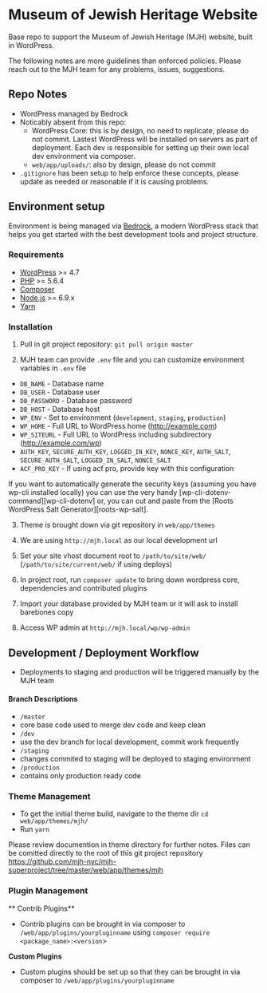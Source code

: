# Museum of Jewish Heritage Website

Base repo to support the Museum of Jewish Heritage (MJH) website, built in WordPress.

The following notes are more guidelines than enforced policies. Please reach out to the MJH team for any problems, issues, suggestions.

## Repo Notes

- WordPress managed by Bedrock 
- Noticably absent from this repo:
	- WordPress Core: this is by design, no need to replicate, please do not commit. Lastest WordPress will be installed on servers as part of deployment. Each dev is responsible for setting up their own local dev environment via composer.
	- `web/app/uploads/`: also by design, please do not commit
- `.gitignore` has been setup to help enforce these concepts, please update as needed or reasonable if it is causing problems.

## Environment setup

Environment is being managed via [Bedrock](https://roots.io/bedrock/),  a modern WordPress stack that helps you get started with the best development tools and project structure.

### Requirements
* [WordPress](https://wordpress.org/) >= 4.7
* [PHP](http://php.net/manual/en/install.php) >= 5.6.4
* [Composer](https://getcomposer.org/download/)
* [Node.js](http://nodejs.org/) >= 6.9.x
* [Yarn](https://yarnpkg.com/en/docs/install)

### Installation

1. Pull in git project repository:
	`git pull origin master`

2. MJH team can provide `.env` file and you can customize environment variables in `.env`  file
* `DB_NAME` - Database name
* `DB_USER` - Database user
* `DB_PASSWORD` - Database password
* `DB_HOST` - Database host
* `WP_ENV` - Set to environment (`development`, `staging`, `production`)
* `WP_HOME` - Full URL to WordPress home (http://example.com)
* `WP_SITEURL` - Full URL to WordPress including subdirectory (http://example.com/wp)
* `AUTH_KEY`, `SECURE_AUTH_KEY`, `LOGGED_IN_KEY`, `NONCE_KEY`, `AUTH_SALT`, `SECURE_AUTH_SALT`, `LOGGED_IN_SALT`, `NONCE_SALT`
* `ACF_PRO_KEY` - If using acf pro, provide key with this configuration

If you want to automatically generate the security keys (assuming you have wp-cli installed locally) you can use the very handy [wp-cli-dotenv-command][wp-cli-dotenv] or, you can cut and paste from the [Roots WordPress Salt Generator][roots-wp-salt].

3. Theme is brought down via git repository in `web/app/themes`

4. We are using `http://mjh.local` as our local development url

5. Set your site vhost document root to `/path/to/site/web/` (`/path/to/site/current/web/` if using deploys)

6. In project root, run `composer update` to bring down wordpress core, dependencies and contributed plugins

7. Import your database provided by MJH team or it will ask to install barebones copy

8. Access WP admin at `http://mjh.local/wp/wp-admin`


## Development / Deployment Workflow

* Deployments to staging and production will be triggered manually by the MJH team

#### Branch Descriptions
* `/master`
* core base code used to merge dev code and keep clean
* `/dev`
* use the dev branch for local development, commit work frequently
* `/staging` 
* changes commited to staging will be deployed to staging environment
* `/production` 
* contains only production ready code

### Theme Management

* To get the initial theme build, navigate to the theme dir `cd web/app/themes/mjh/`
* Run `yarn`

Please review documention in theme directory for further notes. Files can be comitted directly to the root of this git project repository https://github.com/mjh-nyc/mjh-superproject/tree/master/web/app/themes/mjh

### Plugin Management

**  Contrib Plugins**

- Contrib plugins can be brought in via composer to `/web/app/plugins/yourpluginname` using `composer require <package_name>:<version`> 


**Custom Plugins**

- Custom plugins should be set up so that they can be brought in via composer to `/web/app/plugins/yourpluginname`
